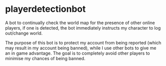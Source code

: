 # playerdetectionbot
A bot to continually check the world map for the presence of other online players, if one is detected, the bot immediately instructs my character to log out/change world.

The purpose of this bot is to protect my account from being reported (which may result in my account being banned), while I use other bots to give me an in game advantage.
The goal is to completely avoid other players to minimise my chances of being banned.

